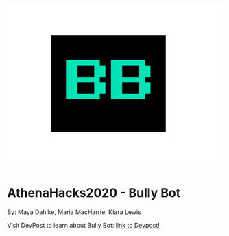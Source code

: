 ![Bully Bot Logo](./bullyBotLogo.png)

# AthenaHacks2020 - Bully Bot
By: Maya Dahlke, Maria MacHarrie, Kiara Lewis

Visit DevPost to learn about Bully Bot: [link to Devpost!](https://devpost.com/software/bully-bot-647ihk)

